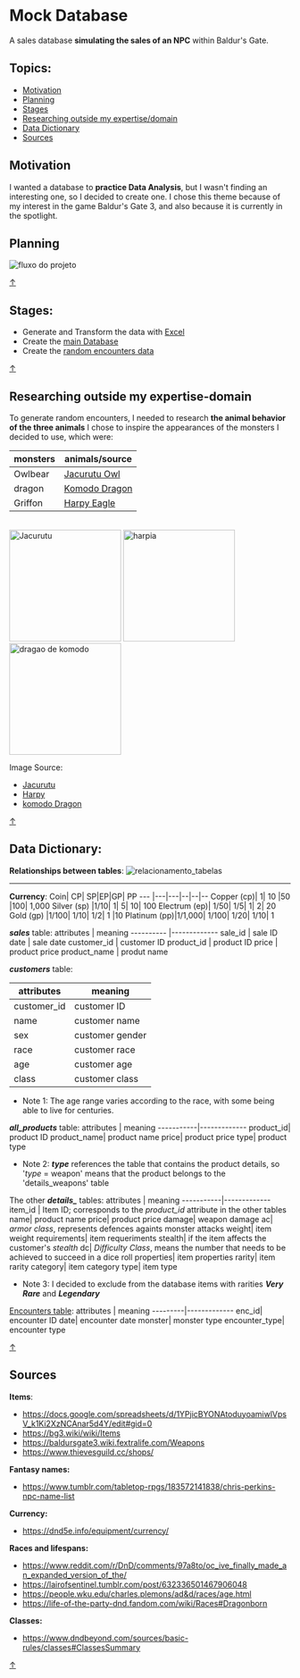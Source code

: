 # Mock Database

A sales database **simulating the sales of an NPC** within Baldur's Gate.

## Topics:
* [Motivation](#motivation)
* [Planning](#planning)
* [Stages](#stages)
* [Researching outside my expertise/domain](#researching-outside-my-expertise-domain)
* [Data Dictionary](#data-dictionary)
* [Sources](#sources)


## Motivation
I wanted a database to **practice Data Analysis**, but I wasn't finding an interesting one, so I decided to create one. I chose this theme because of my interest in the game Baldur's Gate 3, and also because it is currently in the spotlight.

## Planning
![fluxo do projeto](https://github.com/PatrickLeal/projeto_baldursgate_vendor_sales/assets/64172146/04e8c08f-eafa-4e0d-b1b6-1383114b1f23)

[↑](#topics)

## Stages:
* Generate and Transform the data with [Excel](https://github.com/PatrickLeal/projeto_baldursgate_vendor_sales/blob/main/usando_excel.md)
* Create the [main Database](https://github.com/PatrickLeal/projeto_baldursgate_vendor_sales/blob/main/database_creation.ipynb)
* Create the [random encounters data](https://github.com/PatrickLeal/projeto_baldursgate_vendor_sales/blob/main/encounters_dataset_creation.ipynb)

[↑](#tópicos)
 
## Researching outside my expertise-domain
To generate random encounters, I needed to research **the animal behavior of the three animals** I chose to inspire the appearances of the monsters I decided to use, which were: 

| monsters | animals/source |
|----------|----------------|
| Owlbear  | [Jacurutu Owl](https://www.wikiaves.com.br/wiki/jacurutu)|
| dragon   | [Komodo Dragon](https://pt.wikipedia.org/wiki/Drag%C3%A3o-de-komodo#:~:text=Apesar%20dos%20drag%C3%B5es%2Dde%2Dkomodo,incluindo%20invertebrados%2C%20aves%20e%20mam%C3%ADferos.&text=A%20%C3%A9poca%20de%20reprodu%C3%A7%C3%A3o%20come%C3%A7a,ovos%20s%C3%A3o%20postos%20em%20setembro.)|
| Griffon  | [Harpy Eagle](https://pt.wikipedia.org/wiki/Gavi%C3%A3o-real)|

<div style="display: inline_block" align="left"><br>
 <img width="200" height="200" src="https://github.com/PatrickLeal/projeto_baldursgate_vendor_sales/assets/64172146/d3b964fb-cf1e-4b08-a93f-99c32a1ceb97" alt="Jacurutu"/>
 <img width="200" height="200" src="https://github.com/PatrickLeal/projeto_baldursgate_vendor_sales/assets/64172146/fc58faa8-d1e8-42c6-bf7d-ac1653cb73d0" alt="harpia"/>
 <img width="200" height="200" src="https://github.com/PatrickLeal/projeto_baldursgate_vendor_sales/assets/64172146/564147cc-705a-4bf2-a27a-4b920b1e6d67" alt="dragao de komodo"/>
</div>

Image Source:
* [Jacurutu](https://pt.wikipedia.org/wiki/Ficheiro:Talons,_Great_Horned_Owl.jpg)
* [Harpy](https://pt.wikipedia.org/wiki/Ficheiro:Harpia_harpyja_001_800.jpg)
* [komodo Dragon](https://pt.wikipedia.org/wiki/Ficheiro:Varanus_komodoensis6.jpg)

[↑](#topics)

## Data Dictionary:

**Relationships between tables**:
![relacionamento_tabelas](https://github.com/PatrickLeal/projeto_baldursgate_vendor_sales/assets/64172146/7c11e79f-aad8-4cad-bcd9-7b77dbe81fb2)
***

**Currency**:
Coin|	CP|	SP|EP|GP|	PP
--- |---|---|--|--|--
Copper (cp)|	1|	10	|50	|100|	1,000
Silver (sp)	|1/10|	1|	5|	10|	100
Electrum (ep)|	1/50|	1/5|	1|	2|	20
Gold (gp)	|1/100|	1/10|	1/2|	1	|10
Platinum (pp)|1/1,000|	1/100|	1/20|	1/10|	1

***sales*** table:
attributes | meaning 
---------- |-------------
sale_id  | sale ID
date     | sale date
customer_id | customer ID 
product_id | product ID
price    | product price 
product_name | produt name

***customers*** table:

attributes | meaning 
---------- |-------------
customer_id| customer ID
name| customer name
sex| customer gender
race| customer race
age| customer age
class| customer class

* Note 1: The age range varies according to the race, with some being able to live for centuries.

***all_products*** table:
attributes | meaning 
-----------|-------------
product_id| product ID
product_name| product name
price| product price
type| product type
* Note 2: ***type*** references the table that contains the product details, so '*type* = weapon' means that the product belongs to the 'details_weapons' table

The other ***details_*** tables:
attributes | meaning 
-----------|-------------
item_id | Item ID; corresponds to the *product_id* attribute in the other tables
name| product name
price| product price
damage| weapon damage
ac| *armor class*, represents defences againts monster attacks
weight| item weight
requirements| item requeriments
stealth| if the item affects the customer's *stealth*
dc| *Difficulty Class*, means the number that needs to be achieved to succeed in a dice roll
properties| item properties
rarity| item rarity
category| item category
type| item type

* Note 3: I decided to exclude from the database items with rarities ***Very Rare*** and ***Legendary***

[Encounters table](https://github.com/PatrickLeal/projeto_baldursgate_vendor_sales/blob/main/data/encounters.csv):
attributes | meaning 
---------|-------------
enc_id| encounter ID
date| encounter date
monster| monster type 
encounter_type| encounter type

[↑](#topics)

## **Sources**
**Items**:
* https://docs.google.com/spreadsheets/d/1YPjicBYONAtoduyoamiwlVpsV_k1Ki2XzNCAnar5d4Y/edit#gid=0
* https://bg3.wiki/wiki/Items
* https://baldursgate3.wiki.fextralife.com/Weapons
* https://www.thievesguild.cc/shops/
  
**Fantasy names:**
* https://www.tumblr.com/tabletop-rpgs/183572141838/chris-perkins-npc-name-list

**Currency:**
* https://dnd5e.info/equipment/currency/

**Races and lifespans:** 
* https://www.reddit.com/r/DnD/comments/97a8to/oc_ive_finally_made_an_expanded_version_of_the/
* https://lairofsentinel.tumblr.com/post/632336501467906048
* https://people.wku.edu/charles.plemons/ad&d/races/age.html
* https://life-of-the-party-dnd.fandom.com/wiki/Races#Dragonborn

**Classes:**
* https://www.dndbeyond.com/sources/basic-rules/classes#ClassesSummary
 
[↑](#topics)
